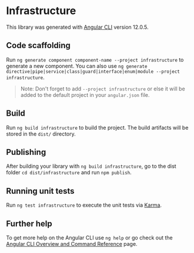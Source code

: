 # Infrastructure

This library was generated with [Angular CLI](https://github.com/angular/angular-cli) version 12.0.5.

## Code scaffolding

Run `ng generate component component-name --project infrastructure` to generate a new component. You can also use `ng generate directive|pipe|service|class|guard|interface|enum|module --project infrastructure`.
> Note: Don't forget to add `--project infrastructure` or else it will be added to the default project in your `angular.json` file. 

## Build

Run `ng build infrastructure` to build the project. The build artifacts will be stored in the `dist/` directory.

## Publishing

After building your library with `ng build infrastructure`, go to the dist folder `cd dist/infrastructure` and run `npm publish`.

## Running unit tests

Run `ng test infrastructure` to execute the unit tests via [Karma](https://karma-runner.github.io).

## Further help

To get more help on the Angular CLI use `ng help` or go check out the [Angular CLI Overview and Command Reference](https://angular.io/cli) page.
